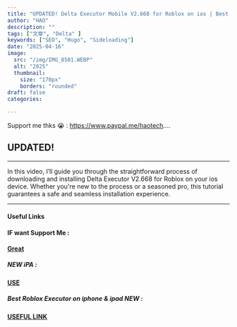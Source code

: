 ```yaml
---
title: "UPDATED! Delta Executor Mobile V2.668 for Roblox on ios | Best Roblox Executor on iphone & ipad NEW"
author: "HAO"
description: ""
tags: ["文章", "Delta" ]
keywords: ["SEO", "Hugo", "Sideloading"]
date: "2025-04-16"
image:
  src: "/img/IMG_8501.WEBP"
  alt: "2025"
  thumbnail:
    size: "170px"
    borders: "rounded"
draft: false
categories:

---
```


Support me thks 😭 : https://www.paypal.me/haotech....
<!--more-->

## **UPDATED!**

---

In this video, I’ll guide you through the straightforward process of downloading and installing Delta Executor V2.668 for Roblox on your ios device. Whether you're new to the process or a seasoned pro, this tutorial guarantees a safe and seamless installation experience.

---

#### **Useful Links**

#### **<and font style="background: "> IF want Support Me :</font>** 
**[ Great](https://www.paypal.me/haotech)**

##### **<and font style="background: "> NEW iPA : </font>** 
**[  USE](https://www.patreon.com/hao8?utm_medium=unknown&utm_source=join_link&utm_campaign=creatorshare_creator&utm_content=copyLink)**


##### **<font style="background:  ">  Best Roblox Executor on iphone & ipad NEW :</font>** 
**[ USEFUL LINK](https://www.mediafire.com/file_premium/kui56vq7yaoyc1y/Delta-668.658-01.ipa/file)**